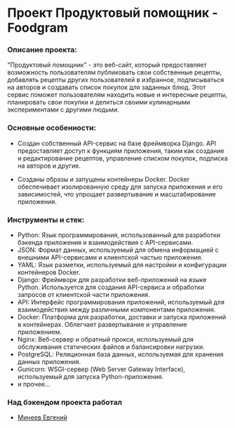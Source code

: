 # Проект Продуктовый помощник - Foodgram
### Описание проекта:

"Продуктовый помощник" - это веб-сайт, который предоставляет возможность пользователям публиковать свои собственные рецепты, добавлять рецепты других пользователей в избранное, подписываться на авторов и создавать список покупок для заданных блюд. Этот сервис поможет пользователям находить новые и интересные рецепты, планировать свои покупки и делиться своими кулинарными экспериментами с другими людьми.

### Основные особенности:

- Создан собственный API-сервис на базе фреймворка Django. API предоставляет доступ к функциям приложения, таким как создание и редактирование рецептов, управление списком покупок, подписка на авторов и другие.

- Созданы образы и запущены контейнеры Docker. Docker обеспечивает изолированную среду для запуска приложения и его зависимостей, что упрощает развертывание и масштабирование приложения.

### Инструменты и стек:

- Python: Язык программирования, использованный для разработки бэкенда приложения и взаимодействия с API-сервисами.
- JSON: Формат данных, используемый для обмена информацией с внешними API-сервисами и клиентской частью приложения.
- YAML: Язык разметки, используемый для настройки и конфигурации контейнеров Docker.
- Django: Фреймворк для разработки веб-приложений на языке Python. Используется для создания API-сервиса и обработки запросов от клиентской части приложения.
- API: Интерфейс программирования приложений, используемый для взаимодействия между различными компонентами приложения.
- Docker: Платформа для разработки, доставки и запуска приложений в контейнерах. Облегчает развертывание и управление приложением.
- Nginx: Веб-сервер и обратный прокси, используемый для обслуживания статических файлов и балансировки нагрузки.
- PostgreSQL: Реляционная база данных, используемая для хранения данных приложения.
- Gunicorn: WSGI-сервер (Web Server Gateway Interface), используемый для запуска Python-приложения.
- и прочее...


### Над бэкендом проекта работал
- [Минеев Евгений](https://github.com/EvgenyMi)

